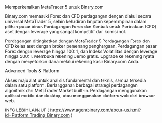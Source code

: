 Memperkenalkan MetaTrader 5 untuk Binary.com

Binary.com memasuki Forex dan CFD perdagangan dengan diakui secara universal MetaTrader 5, selain kehadiran lanjutan kepemimpinan dalam pilihan pasar biner.
Perdagangan Forex dan Kontrak untuk Perbedaan (CFD) aset dengan leverage yang sangat kompetitif dan komisi nol.

Perdagangan ditingkatkan dengan MetaTrader 5
Perdagangan Forex dan CFD kelas aset dengan broker pemenang penghargaan.
Perdagangan pasar Forex dengan leverage hingga 100: 1, dan Indeks Volatilitas dengan leverage hingga 500: 1.
Membuka rekening Demo gratis. Upgrade ke rekening nyata dengan menyetorkan dana melalui rekening kasir Binary.com Anda.

Advanced Tools & Platform

Akses maju alat untuk analisis fundamental dan teknis, semua tersedia dalam satu platform.
Berlangganan berbagai strategi perdagangan algoritmik dari MetaTrader Market built-in.
Perdagangan menggunakan aplikasi mobile dan desktop, atau menggunakan platform web dari browser web.

INFO LEBIH LANJUT ( https://www.agentbinary.com/about-us.html?id=Platform_Trading_Binary.com )
